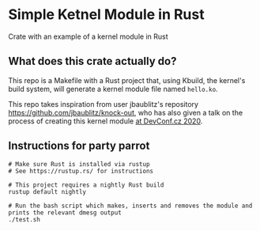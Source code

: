 # Simple Ketnel Module in Rust
Crate with an example of a kernel module in Rust

## What does this crate actually do?
This repo is a Makefile with a Rust project that, using Kbuild, the kernel's build system, will generate 
a kernel module file named `hello.ko`.

This repo takes inspiration from user jbaublitz's repository https://github.com/jbaublitz/knock-out, who has 
also given a talk on the process of creating this kernel module 
[at DevConf.cz 2020](https://www.youtube.com/watch?v=oacmnKlWZT8&t=32s).

## Instructions for party parrot
```
# Make sure Rust is installed via rustup
# See https://rustup.rs/ for instructions

# This project requires a nightly Rust build
rustup default nightly

# Run the bash script which makes, inserts and removes the module and prints the relevant dmesg output
./test.sh

```
